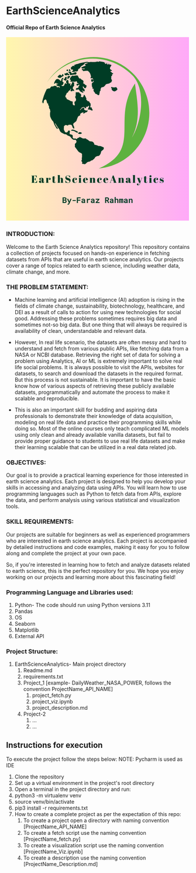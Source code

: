 # EarthScienceAnalytics

#### Official Repo of Earth Science Analytics

![Official Repo of Earth Science Analytics](EarthScienceAnalytics.png)


### INTRODUCTION:
Welcome to the Earth Science Analytics repository! This repository contains a collection of projects focused on hands-on experience in fetching datasets from APIs that are useful in earth science analytics. Our projects cover a range of topics related to earth science, including weather data, climate change, and more.

### THE PROBLEM STATEMENT:
- Machine learning and artificial intelligence (AI) adoption is rising in the fields of climate
change, sustainability, biotechnology, healthcare, and DEI as a result of calls to action for using
new technologies for social good. Addressing these problems sometimes requires big data and
sometimes not-so big data. But one thing that will always be required is availability of clean,
understandable and relevant data. 

- However, In real life scenario, the datasets are often messy and hard to understand and fetch
from various public APIs, like fetching data from a NASA or NCBI database. Retrieving the
right set of data for solving a problem using Analytics, AI or ML is extremely important to
solve real life social problems. It is always possible to visit the APIs, websites for datasets, to
search and download the datasets in the required format. But this process is not sustainable. It
is important to have the basic know how of various aspects of retrieving these publicly available
datasets, programmatically and automate the process to make it scalable and reproducible. 

- This is also an important skill for budding and aspiring data professionals to demonstrate their
knowledge of data acquisition, modeling on real life data and practice their programming skills
while doing so. Most of the online courses only teach complicated ML models using only clean
and already available vanilla datasets, but fail to provide proper guidance to students to use real
life datasets and make their learning scalable that can be utilized in a real data related job.

### OBJECTIVES:
Our goal is to provide a practical learning experience for those interested in earth science analytics. Each project is designed to help you develop your skills in accessing and analyzing data using APIs. You will learn how to use programming languages such as Python to fetch data from APIs, explore the data, and perform analysis using various statistical and visualization tools.

### SKILL REQUIREMENTS:
Our projects are suitable for beginners as well as experienced programmers who are interested in earth science analytics. Each project is accompanied by detailed instructions and code examples, making it easy for you to follow along and complete the project at your own pace.

So, if you're interested in learning how to fetch and analyze datasets related to earth science, this is the perfect repository for you. We hope you enjoy working on our projects and learning more about this fascinating field!


### Programming Language and Libraries used:
  1. Python- The code should run using Python versions 3.11
  2. Pandas
  3. OS
  4. Seaborn
  5. Matplotlib
  6. External API

### Project Structure:

1. EarthScienceAnalytics- Main project directory
   1. Readme.md
   2. requirements.txt
   3. Project_1 [example- DailyWeather_NASA_POWER, follows the convention ProjectName_API_NAME]
      1. project_fetch.py
      2. project_viz.ipynb
      3. project_description.md
   4. Project-2
      1. ...
      2. ...
      
## Instructions for execution
To execute the project follow the steps below: NOTE: Pycharm is used as IDE

  1. Clone the repository
  2. Set up a virtual environment in the project's root directory
  3. Open a terminal in the project directory and run:
  4. python3 -m virtualenv venv
  5. source venv/bin/activate
  6. pip3 install -r requirements.txt
  7. How to create a complete project as per the expectation of this repo:
     1. To create a project open a directory with naming convention [ProjectName_API_NAME]
     2. To create a fetch script use the naming convention [ProjectName_fetch.py]
     3. To create a visualization script use the naming convention [ProjectName_Viz.ipynb]
     4. To create a description use the naming convention [ProjectName_Description.md]